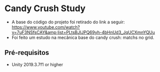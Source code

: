 # Candy Crush Study
- A base do código do projeto foi retirado do link a seguir: https://www.youtube.com/watch?v=7uF3NSfsCAY&amp;list=PLtsBJIJPQ69yh-4bHnUd3_JqUCXmnYQUu
- Foi feito um estudo na mecânica base do candy crush: matchs no grid.

## Pré-requisitos
- Unity 2019.3.7f1 or higher

